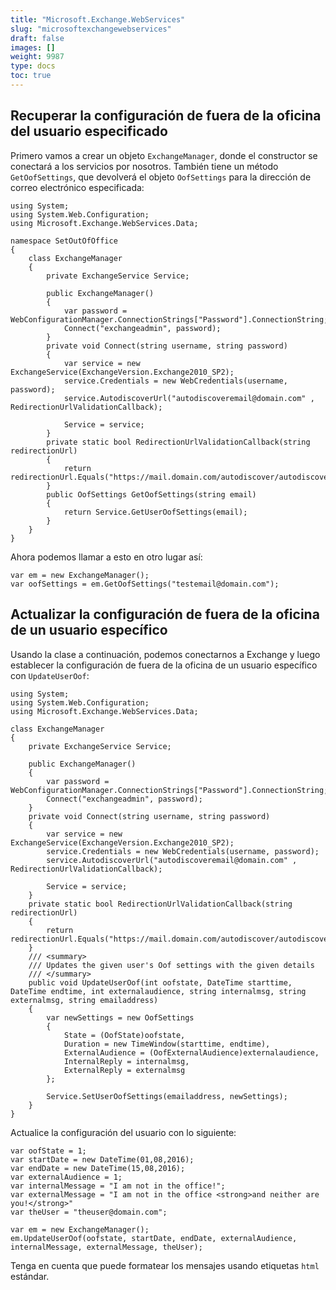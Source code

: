```yaml
---
title: "Microsoft.Exchange.WebServices"
slug: "microsoftexchangewebservices"
draft: false
images: []
weight: 9987
type: docs
toc: true
---
```


## Recuperar la configuración de fuera de la oficina del usuario especificado
Primero vamos a crear un objeto `ExchangeManager`, donde el constructor se conectará a los servicios por nosotros. También tiene un método `GetOofSettings`, que devolverá el objeto `OofSettings` para la dirección de correo electrónico especificada:


    using System;
    using System.Web.Configuration;
    using Microsoft.Exchange.WebServices.Data;

    namespace SetOutOfOffice
    {
        class ExchangeManager
        {
            private ExchangeService Service;

            public ExchangeManager()
            {
                var password = WebConfigurationManager.ConnectionStrings["Password"].ConnectionString;
                Connect("exchangeadmin", password);
            }
            private void Connect(string username, string password)
            {
                var service = new ExchangeService(ExchangeVersion.Exchange2010_SP2);
                service.Credentials = new WebCredentials(username, password);
                service.AutodiscoverUrl("autodiscoveremail@domain.com" , RedirectionUrlValidationCallback);
                
                Service = service;
            }
            private static bool RedirectionUrlValidationCallback(string redirectionUrl)
            {
                return redirectionUrl.Equals("https://mail.domain.com/autodiscover/autodiscover.xml");
            }    
            public OofSettings GetOofSettings(string email)
            {
                return Service.GetUserOofSettings(email);
            }            
        }
    }

Ahora podemos llamar a esto en otro lugar así:

    var em = new ExchangeManager();
    var oofSettings = em.GetOofSettings("testemail@domain.com");

## Actualizar la configuración de fuera de la oficina de un usuario específico
Usando la clase a continuación, podemos conectarnos a Exchange y luego establecer la configuración de fuera de la oficina de un usuario específico con `UpdateUserOof`:

    using System;
    using System.Web.Configuration;
    using Microsoft.Exchange.WebServices.Data;
    
    class ExchangeManager
    {
        private ExchangeService Service;

        public ExchangeManager()
        {
            var password = WebConfigurationManager.ConnectionStrings["Password"].ConnectionString;
            Connect("exchangeadmin", password);
        }
        private void Connect(string username, string password)
        {
            var service = new ExchangeService(ExchangeVersion.Exchange2010_SP2);
            service.Credentials = new WebCredentials(username, password);
            service.AutodiscoverUrl("autodiscoveremail@domain.com" , RedirectionUrlValidationCallback);
            
            Service = service;
        }
        private static bool RedirectionUrlValidationCallback(string redirectionUrl)
        {
            return redirectionUrl.Equals("https://mail.domain.com/autodiscover/autodiscover.xml");
        }    
        /// <summary>
        /// Updates the given user's Oof settings with the given details
        /// </summary>
        public void UpdateUserOof(int oofstate, DateTime starttime, DateTime endtime, int externalaudience, string internalmsg, string externalmsg, string emailaddress)
        {
            var newSettings = new OofSettings
            {
                State = (OofState)oofstate,
                Duration = new TimeWindow(starttime, endtime),
                ExternalAudience = (OofExternalAudience)externalaudience,
                InternalReply = internalmsg,
                ExternalReply = externalmsg
            };

            Service.SetUserOofSettings(emailaddress, newSettings);
        }     
    }
    
Actualice la configuración del usuario con lo siguiente:
    
    var oofState = 1;
    var startDate = new DateTime(01,08,2016);
    var endDate = new DateTime(15,08,2016);
    var externalAudience = 1;
    var internalMessage = "I am not in the office!";
    var externalMessage = "I am not in the office <strong>and neither are you!</strong>"
    var theUser = "theuser@domain.com";
    
    var em = new ExchangeManager();
    em.UpdateUserOof(oofstate, startDate, endDate, externalAudience, internalMessage, externalMessage, theUser);
    
Tenga en cuenta que puede formatear los mensajes usando etiquetas `html` estándar.

